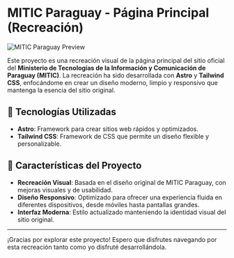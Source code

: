 # MITIC Paraguay - Página Principal (Recreación)

![MITIC Paraguay Preview](ruta/a/tu/imagen-preview.png)

Este proyecto es una recreación visual de la página principal del sitio oficial del **Ministerio de Tecnologías de la Información y Comunicación de Paraguay (MITIC)**. La recreación ha sido desarrollada con **Astro** y **Tailwind CSS**, enfocándome en crear un diseño moderno, limpio y responsivo que mantenga la esencia del sitio original.

## 🚀 Tecnologías Utilizadas

- **Astro**: Framework para crear sitios web rápidos y optimizados.
- **Tailwind CSS**: Framework de CSS que permite un diseño flexible y personalizable.

## 🌟 Características del Proyecto

- **Recreación Visual**: Basada en el diseño original de MITIC Paraguay, con mejoras visuales y de usabilidad.
- **Diseño Responsivo**: Optimizado para ofrecer una experiencia fluida en diferentes dispositivos, desde móviles hasta pantallas grandes.
- **Interfaz Moderna**: Estilo actualizado manteniendo la identidad visual del sitio original.

---

¡Gracias por explorar este proyecto! Espero que disfrutes navegando por esta recreación tanto como yo disfruté desarrollándola.
